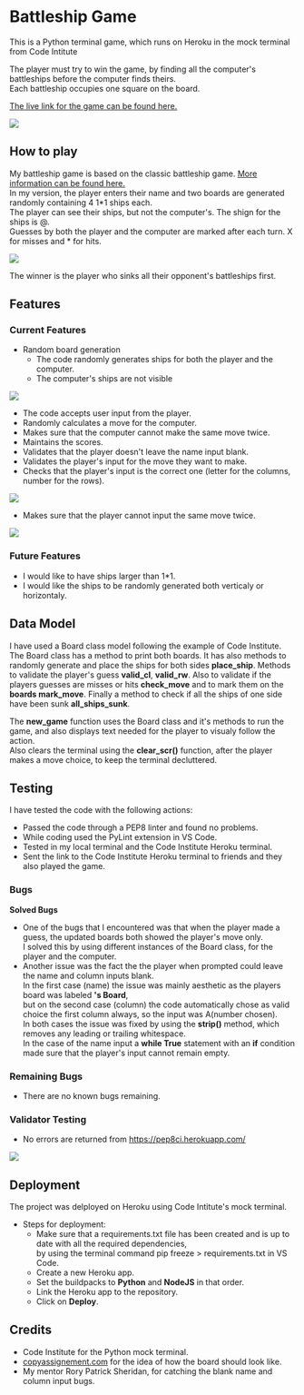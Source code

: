 # Battleship Game

This is a Python terminal game, which runs on Heroku in the mock terminal from Code Intitute

The player must try to win the game, by finding all the computer's battleships before the computer finds theirs.<br>
Each battleship occupies one square on the board.

[The live link for the game can be found here.](https://project-3-battleship-game-ape-b75ff8a4f8b8.herokuapp.com/)

<img src="images/all_devices_white.png">


## How to play

My battleship game is based on the classic battleship game. [More information can be found here.](https://en.wikipedia.org/wiki/Battleship_(game))<br>
In my version, the player enters their name and two boards are generated randomly containing 4 1*1 ships each.<br>
The player can see their ships, but not the computer's. The shign for the ships is @.<br>
Guesses by both the player and the computer are marked after each turn. X for misses and * for hits.<br>

<img src="images/gameplay_1.png"><br>

The winner is the player who sinks all their opponent's battleships first.


## Features
### Current Features
- Random board generation
  - The code randomly generates ships for both the player and the computer.
  - The computer's ships are not visible

<img src="images/board_generation.png">

- The code accepts user input from the player.
- Randomly calculates a move for the computer.
- Makes sure that the computer cannot make the same move twice.
- Maintains the scores.
- Validates that the player doesn't leave the name input blank.
- Validates the player's input for the move they want to make.
- Checks that the player's input is the correct one (letter for the columns, number for the rows).

<img src="images/error_input_detection.png"><br>

- Makes sure that the player cannot input the same move twice.<br>

<img src="images/error_input_detection_duplicate_move.png">

### Future Features
- I would like to have ships larger than 1*1.
- I would like the ships to be randomly generated both verticaly or horizontaly.


## Data Model
I have used a Board class model following the example of Code Institute.
<br>
The Board class has a method to print both boards.
It has also methods to randomly generate and place the ships for both sides **place_ship**.
Methods to validate the player's guess **valid_cl**, **valid_rw**.
Also to validate if the players guesses are misses or hits **check_move** and to mark them on the **boards mark_move**.
Finally a method to check if all the ships of one side have been sunk **all_ships_sunk**. 

The **new_game** function uses the Board class and it's methods to run the game, and also displays text needed for the player to visualy follow the action.<br>
Also clears the terminal using the **clear_scr()** function, after the player makes a move choice, to keep the terminal decluttered.


## Testing
I have tested the code with the following actions:
- Passed the code through a PEP8 linter and found no problems.
- While coding used the PyLint extension in VS Code.
- Tested in my local terminal and the Code Institute Heroku terminal.
- Sent the link to the Code Institute Heroku terminal to friends and they also played the game.

### Bugs
**Solved Bugs**

- One of the bugs that I encountered was that when the player made a guess, the updated boards both showed the player's move only.<br>
I solved this by using different instances of the Board class, for the player and the computer.
- Another issue was the fact the the player when prompted could leave the name and column inputs blank.<br>
In the first case (name) the issue was mainly aesthetic as the players board was labeled **'s Board**, <br>
but on the second case (column) the code automatically chose as valid choice the first column always, so the input was A(number chosen).<br>
In both cases the issue was fixed by using the **strip()** method, which removes any leading or trailing whitespace.<br>
In the case of the name input a **while True** statement with an **if** condition made sure that the player's input cannot remain empty.

### Remaining Bugs
- There are no known bugs remaining.

### Validator Testing
- No errors are returned from https://pep8ci.herokuapp.com/<br>
<img src="images/code_error_validation.png">



## Deployment
The project was delployed on Heroku using Code Intitute's mock terminal.

- Steps for deployment:
  - Make sure that a requirements.txt file has been created and is up to date with all the required dependencies,<br>
  by using the terminal command pip freeze  > requirements.txt in VS Code.
  - Create a new Heroku app.
  - Set the buildpacks to **Python** and **NodeJS** in that order.
  - Link the Heroku app to the repository.
  - Click on **Deploy**.


## Credits
- Code Institute for the Python mock terminal.
- [copyassignement.com](https://copyassignment.com/battleship-game-code-in-python/) for the idea of how the board should look like.
- My mentor Rory Patrick Sheridan, for catching the blank name and column input bugs.